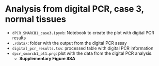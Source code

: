 # Analysis from digital PCR, case 3, normal tissues

- ```dPCR_SMARCB1_case3.ipynb```: Notebook to create the plot with digital PCR results
- ```./data/```: folder with the output from the digital PCR assay
- ```digital_pcr_results.tsv```: processed table with digital PCR information
- ```dpcr_smarcb1_pt1.png```: plot with the data from the digital PCR analysis.
  - **Supplementary Figure S8A**